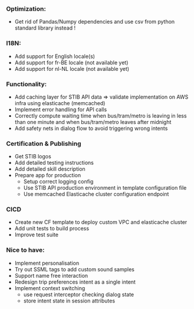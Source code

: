 ### Optimization:
- Get rid of Pandas/Numpy dependencies and use csv 
from python standard library instead !

### I18N:
- Add support for English locale(s)
- Add support for fr-BE locale (not available yet)
- Add support for nl-NL locale (not available yet)
    
### Functionality:
- Add caching layer for STIB API data => validate implementation on AWS infra using elasticache (memcached) 
- Implement error handling for API calls
- Correctly compute waiting time when bus/tram/metro is leaving 
 in less than one minute and when bus/tram/metro leaves after midnight
- Add safety nets in dialog flow to avoid triggering wrong intents 

### Certification & Publishing
- Get STIB logos
- Add detailed testing instructions
- Add detailed skill description
- Prepare app for production 
    - Setup correct logging config 
    - Use STIB API production environment 
      in template configuration file
    - Use memcached Elasticache cluster configuration endpoint

### CICD
- Create new CF template to deploy custom VPC and elasticache cluster
- Add unit tests to build process
- Improve test suite

### Nice to have:
- Implement personalisation 
- Try out SSML tags to add custom sound samples
- Support name free interaction
- Redesign trip preferences intent as a single intent
- Implement context switching 
    - use request interceptor checking dialog state
    - store intent state in session attributes


